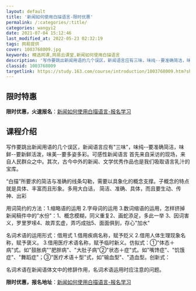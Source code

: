 ```yaml
---
layout: default
title: '新闻如何使用白描语言-限时优惠'
permalink: /:categories/:title/
categories: wangyi2
date: 2021-07-04 15:12:46
last_modified_at: 2022-05-23 02:32:19
tags: 网易提供
cover: 1003768009.jpg
keywords: 精选网课,网易云课堂,新闻如何使用白描语言
description: '写作要跳出新闻用语的几个误区，新闻语言应有三味，味纯--要准确简洁，味鲜--要新鲜活泼，味美--要多姿多彩。可感性新闻语'
classid: 1003768009
targetlink: https://study.163.com/course/introduction/1003768009.htm?share=1&shareId=1025206652&utm_campaign=share&utm_medium=iphoneShare&utm_source=&utm_u=1025206652
---
```


## 限时特惠

**限时优惠，火速报名**：[新闻如何使用白描语言-报名学习](https://study.163.com/course/introduction/1003768009.htm?share=1&shareId=1025206652&utm_campaign=share&utm_medium=iphoneShare&utm_source=&utm_u=1025206652)

## 课程介绍

写作要跳出新闻用语的几个误区，新闻语言应有"三味"，味纯--要准确简洁，味鲜--要新鲜活泼，味美--要多姿多彩。可感性新闻语言 首先来自采访的现场，来自人民群众之中。其次，古今中外的新闻、文学优秀作品也是我们吸取语言乳汁的宝库。

“白描”所要求的简洁与准确的线条勾勒，需要以具象化的概念支撑。子概念的特点就是具体、丰富而且形象。多用大白话， 简洁、准确、具体，而且要生动、传神、出彩

用词简约的方法：1.缩略语的运用  2.字母词的运用 3.数词缩语的运用，怎样挤掉新闻稿件中的"水份"：1、概念模糊，同义重复2、画蛇添足，多此一举 3、因词害义，罗里罗嗦4、故弄玄虚，弄巧成拙5、面面俱到，存心"加水"

名词术语的运用形式：借用式  1.借用疾病名称，赋予贬义 2.借用人体生理现象名称，赋予褒义。 3.借用医疗术语名称，赋予临时新义。仿拟式：①"体态＋病"式。如"鼓胀病""肥胖病"、"大肚子病"②"状态＋症"式。如"嘴馋症"、"饥饿症"、"舞蹈症"；③"医疗术语＋型"式，如"输血型"、"造血型。创新式： 

名词术语在新闻语体文中的修辞作用，名词术语运用时应注意的问题。

**限时优惠，报名地址**：[新闻如何使用白描语言-报名学习](https://study.163.com/course/introduction/1003768009.htm?share=1&shareId=1025206652&utm_campaign=share&utm_medium=iphoneShare&utm_source=&utm_u=1025206652)

